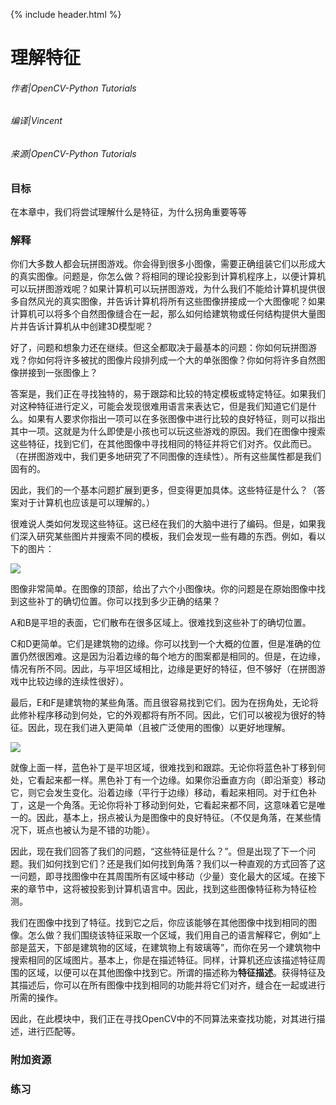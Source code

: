 {% include header.html %}

# 理解特征

###### 作者|OpenCV-Python Tutorials
###### 编译|Vincent
###### 来源|OpenCV-Python Tutorials 

### 目标

在本章中，我们将尝试理解什么是特征，为什么拐角重要等等
 
### 解释

你们大多数人都会玩拼图游戏。你会得到很多小图像，需要正确组装它们以形成大的真实图像。问题是，你怎么做？将相同的理论投影到计算机程序上，以便计算机可以玩拼图游戏呢？如果计算机可以玩拼图游戏，为什么我们不能给计算机提供很多自然风光的真实图像，并告诉计算机将所有这些图像拼接成一个大图像呢？如果计算机可以将多个自然图像缝合在一起，那么如何给建筑物或任何结构提供大量图片并告诉计算机从中创建3D模型呢？

好了，问题和想象力还在继续。但这全都取决于最基本的问题：你如何玩拼图游戏？你如何将许多被扰的图像片段排列成一个大的单张图像？你如何将许多自然图像拼接到一张图像上？

答案是，我们正在寻找独特的，易于跟踪和比较的特定模板或特定特征。如果我们对这种特征进行定义，可能会发现很难用语言来表达它，但是我们知道它们是什么。如果有人要求你指出一项可以在多张图像中进行比较的良好特征，则可以指出其中一项。这就是为什么即使是小孩也可以玩这些游戏的原因。我们在图像中搜索这些特征，找到它们，在其他图像中寻找相同的特征并将它们对齐。仅此而已。（在拼图游戏中，我们更多地研究了不同图像的连续性）。所有这些属性都是我们固有的。

因此，我们的一个基本问题扩展到更多，但变得更加具体。这些特征是什么？（答案对于计算机也应该是可以理解的。）

很难说人类如何发现这些特征。这已经在我们的大脑中进行了编码。但是，如果我们深入研究某些图片并搜索不同的模板，我们会发现一些有趣的东西。例如，看以下的图片： 

![](http://qiniu.aihubs.net/feature_building.jpg)

图像非常简单。在图像的顶部，给出了六个小图像块。你的问题是在原始图像中找到这些补丁的确切位置。你可以找到多少正确的结果？

A和B是平坦的表面，它们散布在很多区域上。很难找到这些补丁的确切位置。

C和D更简单。它们是建筑物的边缘。你可以找到一个大概的位置，但是准确的位置仍然很困难。这是因为沿着边缘的每个地方的图案都是相同的。但是，在边缘，情况有所不同。因此，与平坦区域相比，边缘是更好的特征，但不够好（在拼图游戏中比较边缘的连续性很好）。

最后，E和F是建筑物的某些角落。而且很容易找到它们。因为在拐角处，无论将此修补程序移动到何处，它的外观都将有所不同。因此，它们可以被视为很好的特征。因此，现在我们进入更简单（且被广泛使用的图像）以更好地理解。

![](http://qiniu.aihubs.net/feature_simple.png)

就像上面一样，蓝色补丁是平坦区域，很难找到和跟踪。无论你将蓝色补丁移到何处，它看起来都一样。黑色补丁有一个边缘。如果你沿垂直方向（即沿渐变）移动它，则它会发生变化。沿着边缘（平行于边缘）移动，看起来相同。对于红色补丁，这是一个角落。无论你将补丁移动到何处，它看起来都不同，这意味着它是唯一的。因此，基本上，拐点被认为是图像中的良好特征。（不仅是角落，在某些情况下，斑点也被认为是不错的功能）。

因此，现在我们回答了我们的问题，“这些特征是什么？”。但是出现了下一个问题。我们如何找到它们？还是我们如何找到角落？我们以一种直观的方式回答了这一问题，即寻找图像中在其周围所有区域中移动（少量）变化最大的区域。在接下来的章节中，这将被投影到计算机语言中。因此，找到这些图像特征称为特征检测。

我们在图像中找到了特征。找到它之后，你应该能够在其他图像中找到相同的图像。怎么做？我们围绕该特征采取一个区域，我们用自己的语言解释它，例如“上部是蓝天，下部是建筑物的区域，在建筑物上有玻璃等”，而你在另一个建筑物中搜索相同的区域图片。基本上，你是在描述特征。同样，计算机还应该描述特征周围的区域，以便可以在其他图像中找到它。所谓的描述称为**特征描述**。获得特征及其描述后，你可以在所有图像中找到相同的功能并将它们对齐，缝合在一起或进行所需的操作。

因此，在此模块中，我们正在寻找OpenCV中的不同算法来查找功能，对其进行描述，进行匹配等。

### 附加资源

### 练习